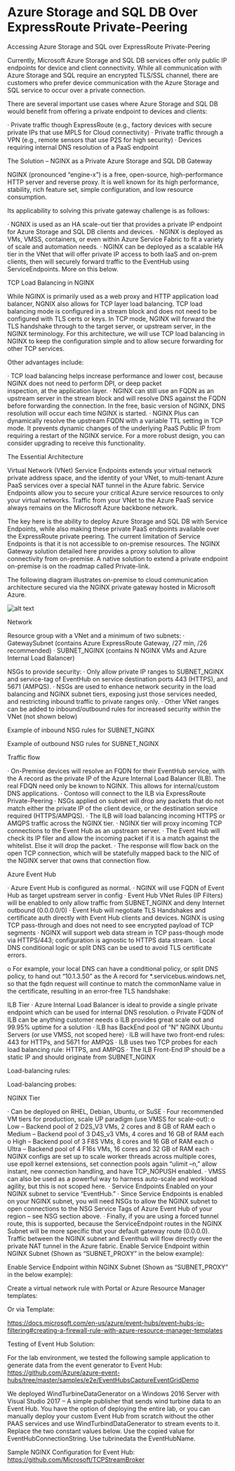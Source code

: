 # Azure Storage and SQL DB Over ExpressRoute Private-Peering 
Accessing Azure Storage and SQL over ExpressRoute Private-Peering

Currently, Microsoft Azure Storage and SQL DB services offer only public IP endpoints for device and
client connectivity.  While all communication with Azure Storage and SQL require an encrypted TLS/SSL
channel, there are customers who prefer device communication with the Azure Storage and SQL service to occur
over a private connection. 

There are several important use cases where Azure Storage and SQL DB would benefit from offering a private
endpoint to devices and clients:

· Private traffic though ExpressRoute (e.g., factory devices with secure private IPs that use MPLS for Cloud connectivity)
· Private traffic through a VPN (e.g., remote sensors that use P2S for high security)
· Devices requiring internal DNS resolution of a PaaS endpoint

The Solution – NGINX as a Private Azure Storage and SQL DB Gateway

NGINX (pronounced “engine-x”) is a free, open-source, high-performance HTTP server and reverse
proxy.  It is well known for its high performance, stability, rich feature set, simple configuration, and
low resource consumption.

Its applicability to solving this private gateway challenge is as follows:

·       NGNIX is used as an HA scale-out tier that provides a private IP endpoint for Azure Storage and SQL DB clients and devices.
·       NGINX is deployed as VMs, VMSS, containers, or even within Azure Service Fabric to fit a variety of scale and automation needs.
·       NGINX can be deployed as a scalable HA tier in the VNet that will offer private IP access to both IaaS and on-prem clients, then         will securely forward traffic to the EventHub using ServiceEndpoints. More on this below.

TCP Load Balancing in NGINX

While NGINX is primarily used as a web proxy and HTTP application load balancer, NGNIX also
allows for TCP layer load balancing. TCP load balancing mode is configured in a stream block and
does not need to be configured with TLS certs or keys. In TCP mode, NGINX will forward the TLS
handshake through to the target server, or upstream server, in the NGINX terminology.  For this
architecture, we will use TCP load balancing in NGINX to keep the configuration simple and to
allow secure forwarding for other TCP services.

Other advantages include:

·       TCP load balancing helps increase performance and lower cost, because NGINX does not need to perform DPI, or deep packet      
        inspection, at the application layer.
·       NGINX can still use an FQDN as an upstream server in the stream block and will resolve DNS against the FQDN before forwarding 
        the connection. In the free, basic version of NGINX, DNS resolution will occur each time NGINX is started. 
·       NGINX Plus can dynamically resolve the upstream FQDN with a variable TTL setting in TCP mode. It prevents dynamic changes of the 
        underlying PaaS Public IP from requiring a restart of the NGINX service.  For a more robust design, you can consider upgrading 
        to receive this functionality.

The Essential Architecture

Virtual Network (VNet) Service Endpoints extends your virtual network private address space, and
the identity of your VNet, to multi-tenant Azure PaaS services over a special NAT tunnel in the
Azure fabric.  Service Endpoints allow you to secure your critical Azure service resources to only
your virtual networks. Traffic from your VNet to the Azure PaaS service always remains on the
Microsoft Azure backbone network.

The key here is the ability to deploy Azure Storage and SQL DB with Service Endpoints, while also making these
private PaaS endpoints available over the ExpressRoute private peering. The current limitation of
Service Endpoints is that it is not accessible to on-premise resources.  The NGINX Gateway solution
detailed here provides a proxy solution to allow connectivity from on-premise.  A native solution to
extend a private endpoint on-premise is on the roadmap called Private-link. 

The following diagram illustrates on-premise to cloud communication architecture secured via the
NGINX private gateway hosted in Microsoft Azure. 

![alt text](https://github.com/jwrightazure/lab/blob/master/images/sb.png)



Network

Resource group with a VNet and a minimum of two subnets:
·       GatewaySubnet (contains Azure ExpressRoute Gateway, /27 min, /26 recommended)
·       SUBNET_NGINX (contains N NGINX VMs and Azure Internal Load Balancer)

NSGs to provide security:
·       Only allow private IP ranges to SUBNET_NGINX and service-tag of EventHub on service destination ports 443 (HTTPS), and 5671 (AMPQS).
·       NSGs are used to enhance network security in the load balancing and NGINX subnet tiers, exposing just those services needed, and restricting inbound traffic to private ranges only.
·       Other VNet ranges can be added to inbound/outbound rules for increased security within the VNet (not shown below)


Example of inbound NSG rules for SUBNET_NGINX


Example of outbound NSG rules for SUBNET_NGINX


Traffic flow

·       On-Premise devices will resolve an FQDN for their EventHub service, with the A record as the private IP of the Azure Internal Load Balancer (ILB). The real FDQN need only be known to NGINX. This allows for internal/custom DNS applications.
·       Contoso will connect to the ILB via ExpressRoute Private-Peering
·       NSGs applied on subnet will drop any packets that do not match either the private IP of the client device, or the destination service required (HTTPS/AMPQS). 
·       The ILB will load balancing incoming HTTPS or AMQPS traffic across the NGINX tier.
·       NGINX tier will proxy incoming TCP connections to the Event Hub as an upstream server.
·       The Event Hub will check its IP filer and allow the incoming packet if it is a match against the whitelist. Else it will drop the packet.
·       The response will flow back on the open TCP connection, which will be statefully mapped back to the NIC of the NGINX server that owns that connection flow.

Azure Event Hub

·       Azure Event Hub is configured as normal.
·       NGINX will use FQDN of Event Hub as target upstream server in config
·       Event Hub VNet Rules (IP Filters) will be enabled to only allow traffic from SUBNET_NGINX and deny Internet outbound (0.0.0.0/0)
·       Event Hub will negotiate TLS Handshakes and certificate auth directly with Event Hub clients and devices. NGINX is using TCP pass-through and does not need to see encrypted payload of TCP segments
·       NGINX will support web data stream in TCP pass-though mode via HTTPS/443; configuration is agnostic to HTTPS data stream.
·       Local DNS conditional logic or split DNS can be used to avoid TLS certificate errors.

o   For example, your local DNS can have a conditional policy, or split DNS policy,  to hand out  “10.1.3.50” as the A record for *.servicebus.windows.net, so that the fqdn request will continue to match the commonName value in the certificate, resulting in an error-free TLS handshake:


ILB Tier
·       Azure Internal Load Balancer is ideal to provide a single private endpoint which can be used for internal DNS resolution.
o   Private FQDN of ILB can be anything customer needs
o   ILB provides great scale out and 99.95% uptime for a solution
·       ILB has BackEnd pool of “N” NGINX Ubuntu Servers (or use VMSS, not scoped here)
·       ILB will have two front-end rules: 443 for HTTPs, and 5671 for AMPQS
·       ILB uses two TCP probes for each load balancing rule: HTTPS, and AMPQS
·       The ILB Front-End IP should be a static IP and should originate from SUBNET_NGINX


Load-balancing rules:





Load-balancing probes:



NGINX Tier

·       Can be deployed on RHEL, Debian, Ubuntu, or SuSE
·       Four recommended VM tiers for production, scale UP paradigm (use VMSS for scale-out):
o   Low – Backend pool of 2 D2S_V3 VMs, 2 cores and 8 GB of RAM each
o   Medium – Backend pool of 3 D4S_v3 VMs, 4 cores and 16 GB of RAM each
o   High – Backend pool of 3 F8S VMs, 8 cores and 16 GB of RAM each
o   Ultra – Backend pool of 4 F16s VMs, 16 cores and 32 GB of RAM each
·       NGINX configs are set up to scale worker threads across multiple cores, use epoll kernel extensions, set connection pools again “ulimit –n,” allow instant, new connection handling, and have TCP_NOPUSH enabled.
·       VMSS can also be used as a powerful way to harness auto-scale and workload agility, but this is not scoped here.
·       Service Endpoints Enabled on your NGINX subnet to service “EventHub.”
·       Since Service Endpoints is enabled on your NGINX subnet, you will need NSGs to allow the NGINX subnet to open connections to the NSG Service Tags of Azure Event Hub of your region – see NSG section above.
·       Finally, if you are using a forced tunnel route, this is supported, because the ServiceEndpoint routes in the NGINX Subnet will be more specific that your default gateway route (0.0.0.0). Traffic between the NGINX subnet and Eventhub will flow directly over the private NAT tunnel in the Azure fabric. Enable Service Endpoint within NGINX Subnet (Shown as “SUBNET_PROXY” in the below example):


Enable Service Endpoint within NGINX Subnet (Shown as “SUBNET_PROXY” in the below example):

Create a virtual network rule with Portal or Azure Resource Manager templates:


Or via Template:


https://docs.microsoft.com/en-us/azure/event-hubs/event-hubs-ip-filtering#creating-a-firewall-rule-with-azure-resource-manager-templates

Testing of Event Hub Solution:

For the lab environment, we tested the following sample application to generate data from the event generator to Event Hub:  https://github.com/Azure/azure-event-hubs/tree/master/samples/e2e/EventHubsCaptureEventGridDemo

We deployed WindTurbineDataGenerator on a Windows 2016 Server with Visual Studio 2017 – A simple publisher that sends wind turbine data to an Event Hub.  You have the option of deploying the entire lab, or you can manually deploy your custom Event Hub from scratch without the other PAAS services and use WindTurbindDataGenerator to stream events to it.  Replace the two constant values below. Use the copied value for EventHubConnectionString. Use tubrinedata the EventHubName.






Sample NGINX Configuration for Event Hub:  https://github.com/Microsoft/TCPStreamBroker

